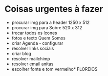 # Coisas urgentes à fazer

- procurar img para a header 1250 x 512
- procurar img para Sobre 520 x 312
- trocar todos os ícones
- fotos e texto Quem Somos
- criar Agenda - configurar
- resolver links sociais
- criar blog
- resolver mailchimp
- resolver email anitas
- escolher fonte e tom vermelho* FLOREIOS